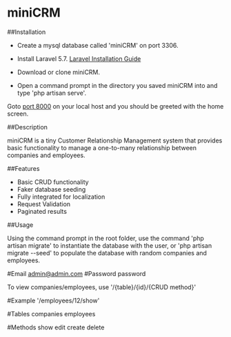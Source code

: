 # miniCRM

##Installation

- Create a mysql database called 'miniCRM' on port 3306.

- Install Laravel 5.7. [Laravel Installation Guide](https://laravel.com/docs/5.7/installation)

- Download or clone miniCRM.

- Open a command prompt in the directory you saved miniCRM into and type 'php artisan serve'.

Goto [port 8000](http://127.0.0.1:8000) on your local host and you should be greeted with the home screen.

##Description

miniCRM is a tiny Customer Relationship Management system that provides basic functionality to manage
a one-to-many relationship between companies and employees.

##Features
 - Basic CRUD functionality
 - Faker database seeding
 - Fully integrated for localization
 - Request Validation
 - Paginated results

##Usage

Using the command prompt in the root folder, use the command 'php artisan migrate' to instantiate the database
with the user, or 'php artisan migrate --seed' to populate the database with random companies and employees.

#Email admin@admin.com
#Password password

To view companies/employees, use '/{table}/{id}/{CRUD method}'

#Example
'/employees/12/show'

#Tables
companies
employees

#Methods
show
edit
create
delete
